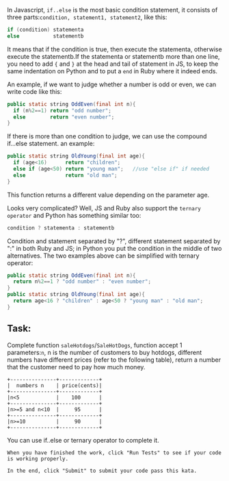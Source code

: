 In Javascript, ```if..else``` is the most basic condition statement,
it consists of three parts:```condition, statement1, statement2```, like this:

```java
if (condition) statementa
else           statementb
```

It means that if the condition is true, then execute the statementa, otherwise execute the statementb.If the statementa
or statementb more than one line, you need to add ```{``` and ```}``` at the head and tail of statement in JS, to keep
the same indentation on Python and to put a `end` in Ruby where it indeed ends.

An example, if we want to judge whether a number is odd or even, we can write code like this:

```java
public static string OddEven(final int n){
  if (n%2==1) return "odd number";
  else        return "even number";
}
```

If there is more than one condition to judge, we can use the compound if...else statement. an example:

```java
public static string OldYoung(final int age){
  if (age<16)      return "children";
  else if (age<50) return "young man";   //use "else if" if needed
  else             return "old man";
}
```

This function returns a different value depending on the parameter age.

Looks very complicated? Well, JS and Ruby also support the ```ternary operator``` and Python has something similar too:

```java
condition ? statementa : statementb
```

Condition and statement separated by "?", different statement separated by ":" in both Ruby and JS; in Python you put
the condition in the middle of two alternatives.
The two examples above can be simplified with ternary operator:

```java
public static string OddEven(final int n){
  return n%2==1 ? "odd number" : "even number";
}
public static string OldYoung(final int age){
  return age<16 ? "children" : age<50 ? "young man" : "old man";
}
```

## Task:

Complete function ```saleHotdogs```/`SaleHotDogs`, function accept 1 parameters:`n`, n is the number of customers to buy
hotdogs, different numbers have different prices (refer to the following table), return a number that the customer need
to pay how much money.

```
+---------------+-------------+
|  numbers n    | price(cents)|
+---------------+-------------+
|n<5            |    100      |
+---------------+-------------+
|n>=5 and n<10  |     95      |
+---------------+-------------+
|n>=10          |     90      |
+---------------+-------------+
```

You can use if..else or ternary operator to complete it.

    When you have finished the work, click "Run Tests" to see if your code is working properly.
    
    In the end, click "Submit" to submit your code pass this kata.

